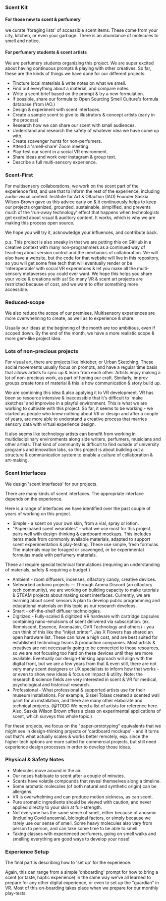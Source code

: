 ### Scent Kit
#### For those new to scent & perfumery
we curate 'foraging lists' of accessible scent items. These come from your city, kitchen, or even your garbage.
There is an abundance of molecules to smell and notice.

#### For perfumery students & scent artists
We are perfumery students organizing this project.
We are super excited about having continuous prompts & playing with other creatives.
So far, these are the kinds of things we have done for our different projects:

* Tincture local materials & write notes on what we smell.
* Find out everything about a material, and compare notes.
* Write a scent brief based on the prompt & try a new formulation.
* If possible, share our formula to Open Sourcing Smell Culture's formula database (from IAO.)
* Design & experiment with scent interfaces.
* Create a sample scent to give to illustrators & concept artists (early in the process).
* Research how we can share our scent with small audiences.
* Understand and research the safety of whatever idea we have come up with.
* Create scavenger hunts for non-perfumers.
* Attend a 'smell-share' Zoom meeting.
* Play-test our scent in a social VR environment.
* Share ideas and work over instagram & group text.
* Describe a full multi-sensory experience.

### Scent-First
For multisensory collaborations, we work on the scent part of the experience first, and use that to inform the rest of the experience, including audio-visual content. Institute for Art & Olfaction (IAO) Founder Saskia Wilson-Brown gave us this advice early on & it continuously helps to keep our projects organized, grounded, sustainable, simplified, and prevents much of the 'run-away technology' effect that happens when technologists get excited about visual & auditory content. It works, which is why we are making this process open source.

We hope you will try it, acknowledge your influences, and contribute back.

p.s. This project is also sneaky in that we are putting this on GitHub in a creative context with many non-programmers as a continued way of teaching about version control and the mechanics of collaboration. We will also have a website, but the code for that website will live in this repository, so you will get some free tech that will eventually render or be 'interoperable' with social VR experiences & let you make all the multi-sensory metaverses you could ever want. We hope this helps you share your voice & creations with us! So many VR & scent art projects are restricted because of cost, and we want to offer something more accessible.

### Reduced-scope
We also reduce the scope of our premises. Multisensory experiences are more overwhelming to create, as well as to experience & share. 

Usually our ideas at the beginning of the month are too ambitious, even if scoped down.
By the end of the month, we have a more realistic scope & more gem-like project idea.

### Lots of non-precious projects
For visual art, there are projects like Inktober, or Urban Sketching. These social movements usually focus on prompts, and have a regular time basis that allows artists to sync up & learn from each other. Artists enjoy making a lot of non-precious work, as part of honing our craft. Similarly, improv groups create tons of material & this is how communication & story build up.

We are combining this idea & also applying it to VR development. VR has been so resource intensive & inaccessible that it's difficult to 'make sketches' and improvise in a playful environment. This is what we are working to cultivate with this project. So far, it seems to be working - we started as people who knew nothing about VR or design and after a couple of years, are more able to understand a creative process that marries sensory data with virtual experience design.

It also seems like technology artists can benefit from working in multidisciplinary environments along side writers, perfumers, musicians and other artists. That kind of community is difficult to find outside of university programs and innovation labs, so this project is about building out a structure & communication system to enable a culture of collaboration & art-making.

### Scent Interfaces

We design 'scent interfaces' for our projects.  

There are many kinds of scent interfaces.
The appropriate interface depends on the experience.

Here is a range of interfaces we have identified over the past couple of years of working on this project.

* Simple - a scent on your own skin, from a vial, spray or lotion.
* "Paper-based scent wearables" - what we use most for this project, pairs well with design-thinking & cardboard mockups. This includes items made from commonly available materials, adapted to support scent experimentation & play-testing. These use simple, fresh formulas. The materials may be foraged or scavenged, or be experimental formulas made with perfumery materials.

These all require special technical formulations (requiring an understanding of materials, safety & requiring a budget.)
* Ambient - room diffusers, incenses, olfactory candy, creative devices.
* Networked arduino projects — Through Aroma Discord (an olfactory tech community), we are working on building capacity to make tutorials & STEAM projects about making scent interfaces. Currently, we are learning about scent sensors & plan to develop public programming and educational materials on this topic as our research develops.
* Smart - off-the-shelf diffuser technologies.
* Digitized - Fully-scaled & digitized VR hardware with cartridge capsules containing nano-emulsions of scent delivered via subscription. (ex. Remniscent, Essence, AromaJoin, OVR Technology and others) - you can think of this like the "inkjet printer". Jas X Flowers has shared an open hardware list. These can have a high cost, and are best suited for established technology teams & production companies. Most artists & creatives are not necessarily going to be connected to those resources, so we are not focusing too hard on these devices until they are more available. Eventually our design-thinking approach will align with the digital front, but we are a few years from that & even still, there are not very many scent designers or UX specialists to inform how that works - or even to show new ideas & focus on impact & utility.
Note: the research & science fields are very interested in scent & VR for medical, psychological and historical research.
* Professional - What professional & supported artists use for their museum installations. For example, Sissel Tolaas created a scented wall paint for an installation, and there are many other elaborate and technical projects. (@TODO We need a list of artists for reference here. Also, Saskia Wilson Brown offers a class on experimental applications of scent, which surveys this whole topic.)

For these projects, we focus on the "paper-prototyping" equivalents that we might see in design-thinking projects or 'cardboard mockups' - and it turns out that's what actually scales & works better remotely, esp. since the higher tech options are more suited for commercial projects, but still need experience design processes in order to develop those ideas.

### Physical & Safety Notes
* Molecules move around in the air.
* Our noses habituate to scent after a couple of minutes.
* Scents have volatile compounds that reveal themselves along a timeline.
* Some aromatic molecules (of both natural and synthetic origin) can be allergens.
* VR is overwhelming and can produce motion sickness, as can scent.
* Pure aromatic ingredients should be viewed with caution, and never applied directly to your skin at full-strength.
* Not everyone has the same sense of smell, either because of anosmic (including Covid anosmia), biological factors, or simply because we rarely use our sense of smell. Some heavy molecules also vary from person to person, and can take some time to be able to smell.
* Taking classes with experienced perfumers, going on smell walks and smelling everything are good ways to develop your nose!

### Experience Setup
The final part is describing how to 'set up' for the experience.

Again, this can range from a simple 'onboarding' prompt for how to bring a scent (or taste, haptic experience) in the same way we've all learned to prepare for any other digital experience, or even to set up the "guardian" in VR. Most of this on-boarding takes place when we prepare for our monthly play-tests.

